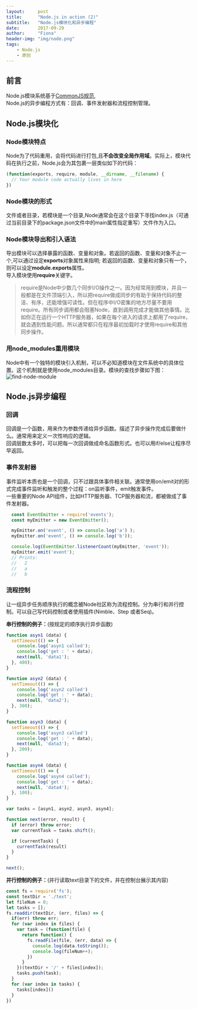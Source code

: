 ```yaml
---
layout:     post
title:      "Node.js in action (2)"
subtitle:   "Node.js模块化和异步编程"
date:       2017-09-29
author:     "Fiona"
header-img: "img/node.png"
tags:
    - Node.js
    - 原创
---
```



> 

## 前言  

Node.js模块系统基于[CommonJS规范](http://www.commonjs.org/specs/modules/1.0/),  
Node.js的异步编程方式有：回调、事件发射器和流程控制管理。

## Node.js模块化
### Node模块特点  
Node为了代码重用，会将代码进行打包,且**不会改变全局作用域**。实际上，模块代码在执行之前，Node.js会为其包裹一层类似如下的代码：
```javascript
(function(exports, require, module, __dirname, __filename) {
  // Your module code actually lives in here
})
```

### Node模块的形式  
文件或者目录，若模块是一个目录,Node通常会在这个目录下寻找index.js（可通过当前目录下的package.json文件中的main属性指定重写）文件作为入口。

### Node模块导出和引入语法  
导出模块可以选择暴露的函数、变量和对象。若返回的函数、变量和对象不止一个,可以通过设定**exports**对象属性来指明; 若返回的函数、变量和对象只有一个，则可以设定**module.exports**属性。  
导入模块使用**require**关键字。
> require是Node中少数几个同步I/O操作之一。因为经常用到模块，并且一般都是在文件顶端引入，所以把require做成同步的有助于保持代码的整洁、有序，还能增强可读性。但在程序中I/O密集的地方尽量不要用require。所有同步调用都会阻塞Node，直到调用完成才能做其他事情。比如你正在运行一个HTTP服务器，如果在每个进入的请求上都用了require，就会遇到性能问题。所以通常都只在程序最初加载时才使用require和其他同步操作。

### 用**node_modules**重用模块  
  Node中有一个独特的模块引入机制，可以不必知道模块在文件系统中的具体位置。这个机制就是使用node_modules目录。模块的查找步骤如下图：  
  ![find-node-module](/blog/img/in-post/post-node-in-action-2/find_node_module.png)  

## Node.js异步编程  
### 回调  
回调是一个函数，用来作为参数传递给异步函数。描述了异步操作完成后要做什么。通常用来定义一次性响应的逻辑。  
回调层数太多时，可以把每一次回调做成命名函数形式。也可以用if/else让程序尽早返回。
### 事件发射器  
事件监听本质也是一个回调，只不过跟具体事件相关联。通常使用on/emit对的形式完成事件监听和触发的整个过程：on监听事件，emit触发事件。  
一些重要的Node API组件，比如HTTP服务器、TCP服务器和流，都被做成了事件发射器。

```javascript
  const EventEmitter = require('events');
  const myEmitter = new EventEmitter();

  myEmitter.on('event', () => console.log('a') );
  myEmitter.on('event', () => console.log('b'));

  console.log(EventEmitter.listenerCount(myEmitter, 'event'));
  myEmitter.emit('event'); 
  // Prints:
  //   2
  //   a
  //   b
```
### 流程控制  
让一组异步任务顺序执行的概念被Node社区称为流程控制。分为串行和并行控制。可以自己写代码控制或者使用插件(Nimble、Step
或者Seq)。  

**串行控制的例子：**(按规定的顺序执行异步函数)
```javascript
function asyn1 (data) {
  setTimeout(() => {
    console.log('asyn1 called');
    console.log('get : ' + data);
    next(null, 'data1');
  }, 400);
}

function asyn2 (data) {
  setTimeout(() => {
    console.log('asyn2 called')
    console.log('get : ' + data);
    next(null, 'data2');
  }, 300);
}

function asyn3 (data) {
  setTimeout(() => {
    console.log('asyn3 called')
    console.log('get : ' + data);
    next(null, 'data3');
  }, 200);
}

function asyn4 (data) {
  setTimeout(() => {
    console.log('asyn4 called');
    console.log('get : ' + data);
    next(null, 'data4');
  }, 100);
}

var tasks = [asyn1, asyn2, asyn3, asyn4];

function next(error, result) {
  if (error) throw error;
  var currentTask = tasks.shift();

  if (currentTask) {
    currentTask(result)
  }
}

next();
```

**并行控制的例子：**(并行读取text目录下的文件，并在控制台展示其内容)
```javascript
const fs = require('fs');
const textDir = './text';
let fileNum = 0;
let tasks = [];
fs.readdir(textDir, (err, files) => {
  if(err) throw err;
  for (var index in files) {
    var task = (function(file) {
      return function() {
        fs.readFile(file, (err, data) => {
          console.log(data.toString());
          console.log(fileNum++);
        })
      }
    })(textDir + '/' + files[index]);
    tasks.push(task);
  }
  for (var index in tasks) {
    tasks[index]()
  }
})
```


